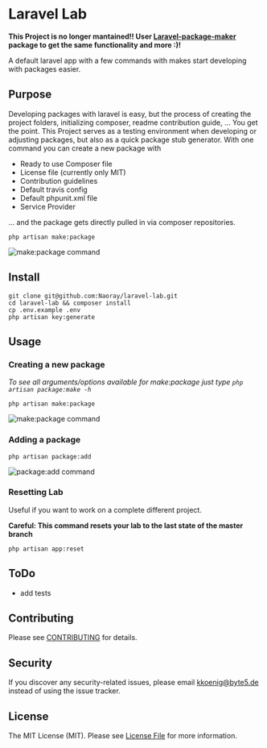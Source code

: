 # Laravel Lab
**This Project is no longer mantained!! User [Laravel-package-maker](https://github.com/Naoray/laravel-package-maker/) package to get the same functionality and more :)!**

A default laravel app with a few commands with makes start developing with packages easier.

## Purpose
Developing packages with laravel is easy, but the process of creating the project folders, initializing composer, readme
contribution guide, ... You get the point. This Project serves as a testing environment when developing or adjusting
packages, but also as a quick package stub generator. With one command you can create a new package with
- Ready to use Composer file
- License file (currently only MIT)
- Contribution guidelines
- Default travis config
- Default phpunit.xml file
- Service Provider

... and the package gets directly pulled in via composer repositories.

```
php artisan make:package
```

![make:package command](https://user-images.githubusercontent.com/10154100/38869421-f4e4c602-424a-11e8-8f52-1247ed0a661e.png)

## Install
```
git clone git@github.com:Naoray/laravel-lab.git
cd laravel-lab && composer install
cp .env.example .env
php artisan key:generate
```

## Usage
### Creating a new package
*To see all arguments/options available for make:package just type `php artisan package:make -h`*
```
php artisan make:package
```

![make:package command](https://user-images.githubusercontent.com/10154100/38869421-f4e4c602-424a-11e8-8f52-1247ed0a661e.png)

### Adding a package
```
php artisan package:add
```

![package:add command](https://user-images.githubusercontent.com/10154100/38869340-ad224876-424a-11e8-82dc-d2f7eabdfc9a.png)

### Resetting Lab
Useful if you want to work on a complete different project.

**Careful: This command resets your lab to the last state of the master branch**
```
php artisan app:reset
```

## ToDo
- add tests

## Contributing
Please see [CONTRIBUTING](CONTRIBUTING.md) for details.

## Security
If you discover any security-related issues, please email kkoenig@byte5.de instead of using the issue tracker.

## License
The MIT License (MIT). Please see [License File](/LICENSE.md) for more information.
